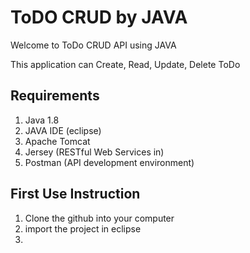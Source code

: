# ToDO CRUD by JAVA

<p>Welcome to ToDo CRUD API using JAVA</p>
<p>This application can Create, Read, Update, Delete ToDo</p>

## Requirements

1. Java 1.8
2. JAVA IDE (eclipse)
3. Apache Tomcat
4. Jersey (RESTful Web Services in)
5. Postman (API development environment)


## First Use Instruction

1. Clone the github into your computer
2. import the project in eclipse
3. 
